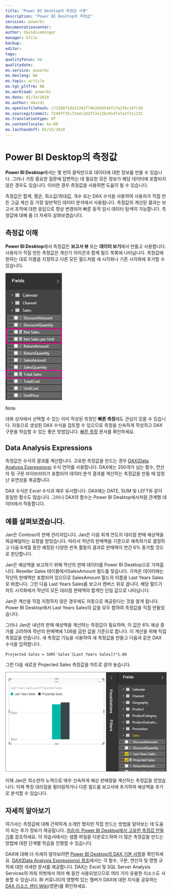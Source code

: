 ```yaml
---
title: "Power BI Desktop의 측정값 사용"
description: "Power BI Desktop의 측정값"
services: powerbi
documentationcenter: 
author: davidiseminger
manager: kfile
backup: 
editor: 
tags: 
qualityfocus: no
qualitydate: 
ms.service: powerbi
ms.devlang: NA
ms.topic: article
ms.tgt_pltfrm: NA
ms.workload: powerbi
ms.date: 01/24/2018
ms.author: davidi
ms.openlocfilehash: c7316871de31392f74b1656545fc7a1fbc16fc56
ms.sourcegitcommit: 7249ff35c73adc2d25f2e12bc0147afa1f31c232
ms.translationtype: HT
ms.contentlocale: ko-KR
ms.lasthandoff: 01/25/2018
---
```

# <a name="measures-in-power-bi-desktop"></a>Power BI Desktop의 측정값
**Power BI Desktop**에서는 몇 번의 클릭만으로 데이터에 대한 정보를 만들 수 있습니다. 그러나 가장 중요한 질문에 답변하는 데 필요한 모든 정보가 해당 데이터에 포함되지 않은 경우도 있습니다. 이러한 경우 측정값을 사용하면 도움이 될 수 있습니다.

측정값은 합계, 평균, 최소값/최대값, 개수 또는 DAX 수식을 사용하여 사용자가 직접 만든 고급 계산 등 가장 일반적인 데이터 분석에서 사용됩니다. 측정값의 계산된 결과는 보고서 조작에 대한 응답으로 항상 변경되어 빠른 동적 임시 데이터 탐색이 가능합니다. 측정값에 대해 좀 더 자세히 살펴보겠습니다.

## <a name="understanding-measures"></a>측정값 이해
**Power BI Desktop**에서 측정값은 **보고서 뷰** 또는 **데이터 보기**에서 만들고 사용합니다. 사용자가 직접 만든 측정값은 계산기 아이콘과 함께 필드 목록에 나타납니다. 측정값에 원하는 대로 이름을 지정하고 다른 모든 필드처럼 새 시각화나 기존 시각화에 추가할 수 있습니다.

![](media/desktop-measures/measuresinpbid_measinfieldlist.png)

> [!NOTE]
> 대화 상자에서 선택할 수 있는 이미 작성된 측정인 **빠른 측정**에도 관심이 있을 수 있습니다. 자동으로 생성된 DAX 수식을 검토할 수 있으므로 측정을 신속하게 작성하고 DAX 구문을 학습할 수 있는 좋은 방법입니다. [빠른 측정](desktop-quick-measures.md) 문서를 확인하세요.
> 
> 

## <a name="data-analysis-expressions"></a>Data Analysis Expressions
측정값은 수식의 결과를 계산합니다. 고유한 측정값을 만드는 경우 [DAX(Data Analysis Expressions)](https://msdn.microsoft.com/library/gg413422.aspx) 수식 언어를 사용합니다. DAX에는 200개가 넘는 함수, 연산자 및 구문 라이브러리가 포함되어 데이터 분석 결과를 계산하는 측정값을 만들 때 엄청난 유연성을 제공합니다.

DAX 수식은 Excel 수식과 매우 유사합니다. DAX에는 DATE, SUM 및 LEFT와 같이 동일한 함수도 많습니다. 그러나 DAX의 함수는 Power BI Desktop에서처럼 관계형 데이터에서 작동합니다.

## <a name="lets-look-at-an-example"></a>예를 살펴보겠습니다.
Jan은 Contoso의 판매 관리자입니다. Jan은 다음 회계 연도의 대리점 판매 예상액을 제공해달라는 요청을 받았습니다. 따라서 작년의 판매액을 기준으로 예측하기로 결정하고 다음 6개월 동안 예정된 다양한 판촉 활동의 결과로 판매액이 연간 6% 증가할 것으로 판단합니다.

Jan은 예상액을 보고하기 위해 작년의 판매 데이터를 Power BI Desktop으로 가져옵니다. Reseller Sales 테이블에서SalesAmount 필드를 찾습니다. 가져온 데이터에는 작년의 판매액만 포함되어 있으므로 SalesAmount 필드의 이름을 Last Years Sales로 바꿉니다. 그런 다음 Last Years Sales를 보고서 캔버스 위로 끕니다. 해당 필드가 차트 시각화에서 작년의 모든 대리점 판매액의 합계인 단일 값으로 나타납니다.

Jan은 계산을 직접 지정하지 않은 경우에도 자동으로 제공된다는 것을 알게 됩니다. Power BI Desktop에서 Last Years Sales의 값을 모두 합하여 측정값을 직접 만들었습니다.

그러나 Jan은 내년의 판매 예상액을 계산하는 측정값이 필요하며, 이 값은 6% 예상 증가를 고려하여 작년의 판매액에 1.06을 곱한 값을 기준으로 합니다. 이 계산을 위해 직접 측정값을 만듭니다. 새 측정값 기능을 사용하여 새 측정값을 만들고 다음과 같은 DAX 수식을 입력합니다.

    Projected Sales = SUM('Sales'[Last Years Sales])*1.06

그런 다음 새로운 Projected Sales 측정값을 차트로 끌어 놓습니다.

![](media/desktop-measures/measuresinpbid_lastyearsales.png)

이제 Jan은 최소한의 노력으로 매우 신속하게 예상 판매량을 계산하는 측정값을 얻었습니다. 이제 특정 대리점을 필터링하거나 다른 필드를 보고서에 추가하여 예상액을 추가로 분석할 수 있습니다.

## <a name="learn-more"></a>자세히 알아보기
여기서는 측정값에 대해 간략하게 소개만 했지만 직접 만드는 방법을 알아보는 데 도움이 되는 추가 정보가 제공됩니다. [자습서: Power BI Desktop에서 고유한 측정값 만들기](desktop-tutorial-create-measures.md)를 참조하세요. 이 자습서에서는 샘플 파일을 다운로드하여 더 많은 측정값을 만드는 방법에 대한 단계별 학습을 진행할 수 있습니다.  

DAX에 대해 더 자세히 알아보려면 [Power BI Desktop의 DAX 기본 사항](desktop-quickstart-learn-dax-basics.md)을 확인하세요. [DAX(Data Analysis Expressions) 참조](https://msdn.microsoft.com/library/gg413422.aspx)에서는 각 함수, 구문, 연산자 및 명명 규칙에 대한 자세한 문서를 제공합니다. DAX는 Excel 및 SQL Server Analysis Services의 파워 피벗에서 여러 해 동안 사용되었으므로 여러 가지 유용한 리소스도 사용할 수 있습니다. BI 커뮤니티의 영향력 있는 멤버가 DAX에 대한 지식을 공유하는 [DAX 리소스 센터 Wiki](http://social.technet.microsoft.com/wiki/contents/articles/1088.dax-resource-center.aspx)(영문)를 확인하세요.




